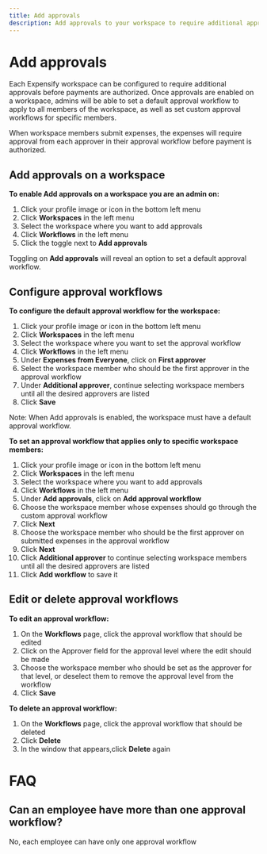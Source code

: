```yaml
---
title: Add approvals
description: Add approvals to your workspace to require additional approval before authorizing payments.
---
```

<div id="new-expensify" markdown="1">

# Add approvals 

Each Expensify workspace can be configured to require additional approvals before payments are authorized. Once approvals are enabled on a workspace, admins will be able to set a default approval workflow to apply to all members of the workspace, as well as set custom approval workflows for specific members. 

When workspace members submit expenses, the expenses will require approval from each approver in their approval workflow before payment is authorized. 

## Add approvals on a workspace

**To enable Add approvals on a workspace you are an admin on:**

1. Click your profile image or icon in the bottom left menu
2. Click **Workspaces** in the left menu
3. Select the workspace where you want to add approvals
4. Click **Workflows** in the left menu
5. Click the toggle next to **Add approvals**

Toggling on **Add approvals** will reveal an option to set a default approval workflow.

##  Configure approval workflows

**To configure the default approval workflow for the workspace:**

1. Click your profile image or icon in the bottom left menu
2. Click **Workspaces** in the left menu
3. Select the workspace where you want to set the approval workflow
4. Click **Workflows** in the left menu 
5. Under **Expenses from Everyone**, click on **First approver**
6. Select the workspace member who should be the first approver in the approval workflow 
7. Under **Additional approver**, continue selecting workspace members until all the desired approvers are listed 
8. Click **Save**

Note: When Add approvals is enabled, the workspace must have a default approval workflow. 

**To set an approval workflow that applies only to specific workspace members:**

1. Click your profile image or icon in the bottom left menu
2. Click **Workspaces** in the left menu
3. Select the workspace where you want to add approvals 
4. Click **Workflows** in the left menu 
5. Under **Add approvals**, click on **Add approval workflow**
6. Choose the workspace member whose expenses should go through the custom approval workflow 
7. Click **Next** 
8. Choose the workspace member who should be the first approver on submitted expenses in the approval workflow 
9. Click **Next** 
10. Click **Additional approver** to continue selecting workspace members until all the desired approvers are listed 
11. Click **Add workflow** to save it

## Edit or delete approval workflows

**To edit an approval workflow:**

1. On the **Workflows** page, click the approval workflow that should be edited 
2. Click on the Approver field for the approval level where the edit should be made 
3. Choose the workspace member who should be set as the approver for that level, or deselect them to remove the approval level from the workflow
4. Click **Save** 

**To delete an approval workflow:**

1. On the **Workflows** page, click the approval workflow that should be deleted 
2. Click **Delete** 
3. In the window that appears,click **Delete** again 

# FAQ

## Can an employee have more than one approval workflow?
No, each employee can have only one approval workflow 

